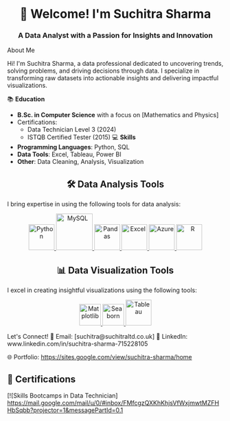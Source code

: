 <div align="center"> <h1 align="center">👋 Welcome! I'm Suchitra Sharma</h1> <h3 align="center">A Data Analyst with a Passion for Insights and Innovation</h3> </div>
About Me

Hi! I'm Suchitra Sharma, a data professional dedicated to uncovering trends, solving problems, and driving decisions through data. I specialize in transforming raw datasets into actionable insights and delivering impactful visualizations.

📚 **Education**  
- **B.Sc. in Computer Science** with a focus on [Mathematics and Physics]  
- Certifications:
  - Data Technician Level 3 (2024) 
  - ISTQB Certified Tester (2015)
    💻 **Skills**  
- **Programming Languages**: Python, SQL  
- **Data Tools**: Excel, Tableau, Power BI  
- **Other**: Data Cleaning, Analysis, Visualization  

<div align="center"> <h2 align="center">🛠️ Data Analysis Tools</h2> </div> <p>I bring expertise in using the following tools for data analysis:</p> <p align="center"> <a href="#" target="_blank"> <img src="https://www.python.org/static/community_logos/python-logo.png" alt="Python" height="60"/> </a> <a href="#" target="_blank"> <img src="https://www.mysql.com/common/logos/logo-mysql-170x115.png" alt="MySQL" height="85"/> </a> <a href="#" target="_blank"> <img src="https://upload.wikimedia.org/wikipedia/commons/thumb/e/ed/Pandas_logo.svg/2560px-Pandas_logo.svg.png" alt="Pandas" height="60"/> </a> <a href="#" target="_blank"> <img src="https://upload.wikimedia.org/wikipedia/commons/thumb/3/34/Microsoft_Office_Excel_%282019%E2%80%93present%29.svg/512px-Microsoft_Office_Excel_%282019%E2%80%93present%29.svg.png" alt="Excel" height="60"/> </a> <a href="#" target="_blank"> <img src="https://upload.wikimedia.org/wikipedia/commons/thumb/a/a8/Microsoft_Azure_Logo.svg/187px-Microsoft_Azure_Logo.svg.png" alt="Azure" height="60"/> </a> <a href="#" target="_blank"> <img src="https://www.r-project.org/logo/Rlogo.png" alt="R" height="60"/> </a> </p>
<div align="center"> <h2 align="center">📊 Data Visualization Tools</h2> </div> <p>I excel in creating insightful visualizations using the following tools:</p> <p align="center"> <a href="#" target="_blank"> <img src="https://matplotlib.org/stable/_images/sphx_glr_logos2_003.png" alt="Matplotlib" height="50"/> </a> <a href="#" target="_blank"> <img src="https://seaborn.pydata.org/_static/logo-wide-lightbg.svg" alt="Seaborn" height="50"/> </a> <a href="#" target="_blank"> <img src="https://upload.wikimedia.org/wikipedia/en/thumb/0/06/Tableau_logo.svg/1920px-Tableau_logo.svg.png" alt="Tableau" height="60"/> </a> </p>
Let's Connect!
📧 Email: [suchitra@suchitraltd.co.uk]
💼 LinkedIn: www.linkedin.com/in/suchitra-sharma-715228105

🌐 Portfolio: https://sites.google.com/view/suchitra-sharma/home

## 📜 Certifications

[![Skills Bootcamps in Data Technician]
https://mail.google.com/mail/u/0/#inbox/FMfcgzQXKhKhjsVfWxjmwtMZFHHbSqbb?projector=1&messagePartId=0.1





